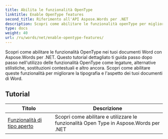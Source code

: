 ```yaml
---
title: Abilita le funzionalità OpenType
linktitle: Enable OpenType features
second_title: Riferimento all'API Aspose.Words per .NET
description: Scopri come abilitare le funzionalità openType per migliorare la tipografia e l'aspetto dei tuoi documenti Word.
type: docs
weight: 40
url: /ru/words/net/enable-opentype-features/
---
```

Scopri come abilitare le funzionalità OpenType nei tuoi documenti Word con Aspose.Words per .NET. Questo tutorial dettagliato ti guida passo dopo passo nell'utilizzo delle funzionalità OpenType come legature, alternative stilistiche, sostituzioni contestuali e altro ancora. Scopri come abilitare queste funzionalità per migliorare la tipografia e l'aspetto dei tuoi documenti di Word.

 ## Tutorial
| Titolo | Descrizione |
| --- | --- |
| [Funzionalità di tipo aperto](./open-type-features/) | Scopri come abilitare e utilizzare le funzionalità Open Type in Aspose.Words per .NET |